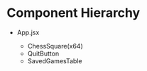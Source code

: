 # Component Hierarchy

<ul>
    <li>
    App.jsx
    </li>
    <ul>
        <li>
        ChessSquare(x64)
        </li>
        <li>
        QuitButton
        </li>
        <li>
        SavedGamesTable
        </li>
    </ul>
</ul>